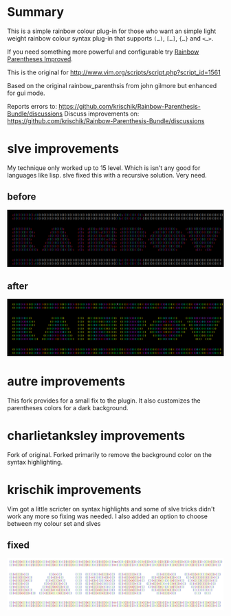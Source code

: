 # Summary

This is a simple rainbow colour plug-in for those who want an simple light
weight rainbow colour syntax plug-in that supports `(…)`, `[…]`, `{…}`
and `<…>`. 

If you need something more powerful and configurable try
[Rainbow Parentheses Improved](https://github.com/luochen1990).

This is the original for http://www.vim.org/scripts/script.php?script_id=1561

Based on the original rainbow_parenthsis from john gilmore but enhanced for
gui mode.

Reports errors to: https://github.com/krischik/Rainbow-Parenthesis-Bundle/discussions
Discuss improvements on: https://github.com/krischik/Rainbow-Parenthesis-Bundle/discussions

# slve improvements

My technique only worked up to 15 level. Which is isn't any good for languages
 like lisp. slve fixed this with a recursive solution. Very need.

## before

![before](Pictures/before.png)

## after

![after](Pictures/after.png)

# autre improvements

This fork provides for a small fix to the plugin. It also customizes the parentheses colors
for a dark background.

# charlietanksley improvements

Fork of original.  Forked primarily to remove the background color on the
syntax highlighting.

# krischik improvements

Vim got a little scricter on syntax highlights and some of slve tricks didn't
work any more so fixing was needed. I also added an option to choose between
my colour set and slves

## fixed

<img src="Pictures/fixed.png"  width="1060">
